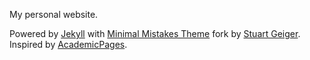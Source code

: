 My personal website.

Powered by [Jekyll](https://jekyllrb.com) with [Minimal Mistakes Theme](https://mmistakes.github.io/minimal-mistakes/) fork by [Stuart Geiger](https://github.com/staeiou).  Inspired by [AcademicPages](https://github.com/academicpages/academicpages.github.io).